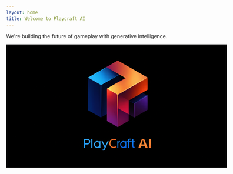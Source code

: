 ```yaml
---
layout: home
title: Welcome to Playcraft AI
---
```


We're building the future of gameplay with generative intelligence.

<img src="/assets/images/PlayCraftAI_Logo.png" alt="Playcraft AI Logo" style="max-width: 600px;">


<!-- ![Playcraft AI Logo](/assets/images/PlayCraftAI_Logo.png) -->
